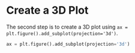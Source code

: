 # Create a 3D Plot

The second step is to create a 3D plot using `ax = plt.figure().add_subplot(projection='3d')`.

```python
ax = plt.figure().add_subplot(projection='3d')
```
